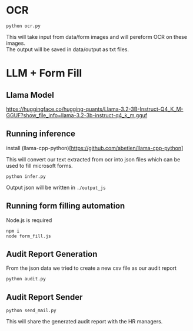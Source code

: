 
# OCR 

```shell
python ocr.py
```
This will take input from data/form images and will pereform OCR on these images.
<br> The output will be saved in data/output as txt files.



# LLM + Form Fill

## Llama Model

https://huggingface.co/hugging-quants/Llama-3.2-3B-Instruct-Q4_K_M-GGUF?show_file_info=llama-3.2-3b-instruct-q4_k_m.gguf

## Running inference

install (llama-cpp-python)[https://github.com/abetlen/llama-cpp-python]

This will convert our text extracted from ocr into json files which can be used to fill microsoft forms.

```shell
python infer.py
```

Output json will be written in `./output_js`

## Running form filling automation

Node.js is required

```shell
npm i
node form_fill.js
```

## Audit Report Generation

From the json data we tried to create a new csv file as our audit report 

```shell
python audit.py
```

## Audit Report Sender

```shell
python send_mail.py
```

This will share the generated audit report with the HR managers.
